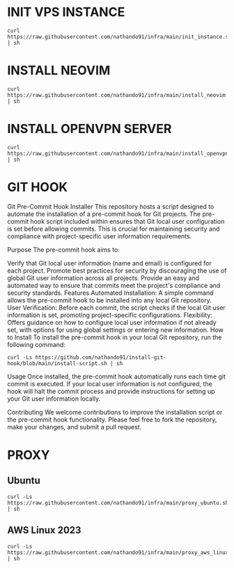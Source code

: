 # INIT VPS INSTANCE
```
curl https://raw.githubusercontent.com/nathando91/infra/main/init_instance.sh | sh
```

# INSTALL NEOVIM
```
curl https://raw.githubusercontent.com/nathando91/infra/main/install_neovim.sh | sh
```

# INSTALL OPENVPN SERVER
```
curl https://raw.githubusercontent.com/nathando91/infra/main/install_openvpn.sh | sh
```

# GIT HOOK
Git Pre-Commit Hook Installer This repository hosts a script designed to automate the installation of a pre-commit hook for Git projects. The pre-commit hook script included within ensures that Git local user configuration is set before allowing commits. This is crucial for maintaining security and compliance with project-specific user information requirements.

Purpose The pre-commit hook aims to:

Verify that Git local user information (name and email) is configured for each project. Promote best practices for security by discouraging the use of global Git user information across all projects. Provide an easy and automated way to ensure that commits meet the project's compliance and security standards. Features Automated Installation: A simple command allows the pre-commit hook to be installed into any local Git repository. User Verification: Before each commit, the script checks if the local Git user information is set, promoting project-specific configurations. Flexibility: Offers guidance on how to configure local user information if not already set, with options for using global settings or entering new information. How to Install To install the pre-commit hook in your local Git repository, run the following command:

```
curl -Ls https://github.com/nathando91/install-git-hook/blob/main/install-script.sh | sh
```

Usage Once installed, the pre-commit hook automatically runs each time git commit is executed. If your local user information is not configured, the hook will halt the commit process and provide instructions for setting up your Git user information locally.

Contributing We welcome contributions to improve the installation script or the pre-commit hook functionality. Please feel free to fork the repository, make your changes, and submit a pull request.

# PROXY
## Ubuntu
```
curl -Ls https://raw.githubusercontent.com/nathando91/infra/main/proxy_ubuntu.sh | sh
```
## AWS Linux 2023
```
curl -Ls https://raw.githubusercontent.com/nathando91/infra/main/proxy_aws_linux.sh | sh
```

